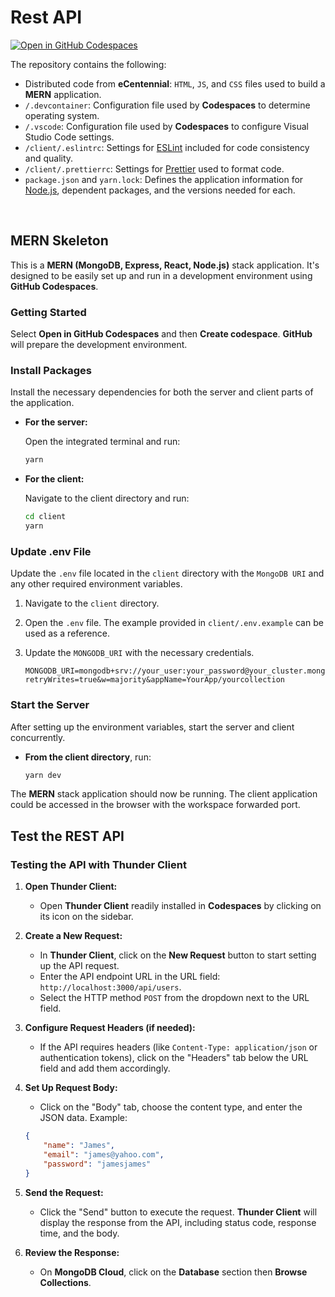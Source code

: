# Rest API

[![Open in GitHub Codespaces](https://github.com/codespaces/badge.svg)](https://codespaces.new/ttran375/testing-rest-api)

The repository contains the following:

* Distributed code from **eCentennial**: `HTML`, `JS`, and `CSS` files used to build a **MERN** application.
* `/.devcontainer`: Configuration file used by **Codespaces** to determine operating system.
* `/.vscode`: Configuration file used by **Codespaces** to configure Visual Studio Code settings.
* `/client/.eslintrc`: Settings for [ESLint](https://eslint.org/) included for code consistency and quality.
* `/client/.prettierrc`: Settings for [Prettier](https://prettier.io/) used to format code.
* `package.json` and `yarn.lock`: Defines the application information for [Node.js](https://nodejs.org/), dependent packages, and the versions needed for each.

<br />

## MERN Skeleton

This is a **MERN (MongoDB, Express, React, Node.js)** stack application. It's designed to be easily set up and run in a development environment using **GitHub Codespaces**.

### Getting Started

Select **Open in GitHub Codespaces** and then **Create codespace**. **GitHub** will prepare the development environment.

### Install Packages

Install the necessary dependencies for both the server and client parts of the application.

* **For the server:**

  Open the integrated terminal and run:

  ```sh
  yarn
  ```

* **For the client:**

  Navigate to the client directory and run:

  ```sh
  cd client
  yarn
  ```

### Update .env File

Update the `.env` file located in the `client` directory with the `MongoDB URI` and any other required environment variables.

1. Navigate to the `client` directory.
2. Open the `.env` file. The example provided in `client/.env.example` can be used as a reference.
3. Update the `MONGODB_URI` with the necessary credentials.

   ```.env
   MONGODB_URI=mongodb+srv://your_user:your_password@your_cluster.mongodb.net/YourDatabase?retryWrites=true&w=majority&appName=YourApp/yourcollection
   ```

### Start the Server

After setting up the environment variables, start the server and client concurrently.

* **From the client directory**, run:

  ```sh
  yarn dev
  ```

The **MERN** stack application should now be running. The client application could be accessed  in the browser with the workspace forwarded port.

## Test the REST API

### Testing the API with Thunder Client

1. **Open Thunder Client:**
   * Open **Thunder Client** readily installed in **Codespaces** by clicking on its icon on the sidebar.

2. **Create a New Request:**
   * In **Thunder Client**, click on the **New Request** button to start setting up the API request.
   * Enter the API endpoint URL in the URL field: `http://localhost:3000/api/users`.
   * Select the HTTP method `POST` from the dropdown next to the URL field.

3. **Configure Request Headers (if needed):**
   * If the API requires headers (like `Content-Type: application/json` or authentication tokens), click on the "Headers" tab below the URL field and add them accordingly.

4. **Set Up Request Body:**
   * Click on the "Body" tab, choose the content type, and enter the JSON data. Example:

    ```json
    {
        "name": "James",
        "email": "james@yahoo.com",
        "password": "jamesjames"
    }
    ```

5. **Send the Request:**
   * Click the "Send" button to execute the request. **Thunder Client** will display the response from the API, including status code, response time, and the body.

6. **Review the Response:**
   * On **MongoDB Cloud**, click on the **Database** section then **Browse Collections**.
